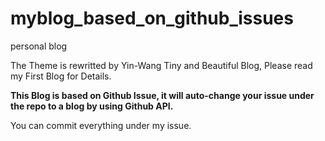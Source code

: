 # myblog_based_on_github_issues
personal blog

The Theme is rewritted by Yin-Wang Tiny and Beautiful Blog, Please read my First Blog for Details.


<b>This Blog is based on Github Issue, it will auto-change your issue under the repo to a blog by using Github API.</b>

You can commit everything under my issue.
